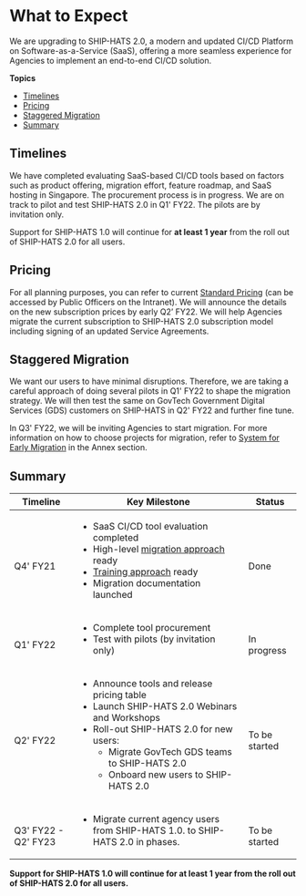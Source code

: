 # What to Expect

We are upgrading to SHIP-HATS 2.0, a modern and updated CI/CD Platform on Software-as-a-Service (SaaS), offering a more seamless experience for Agencies to implement an end-to-end CI/CD solution.  

**Topics**
- [Timelines](#timelines)
- [Pricing](#pricing)
- [Staggered Migration](#staggered-migration)
- [Summary](#summary)

## Timelines

We have completed evaluating SaaS-based CI/CD tools based on factors such as product offering, migration effort, feature roadmap, and SaaS hosting in Singapore. The procurement process is in progress. We are on track to pilot and test SHIP-HATS 2.0 in Q1' FY22. The pilots are by invitation only. 

Support for SHIP-HATS 1.0 will continue for **at least 1 year** from the roll out of SHIP-HATS 2.0 for all users. 

## Pricing
For all planning purposes, you can refer to current [Standard Pricing](https://sgdcs.sgnet.gov.sg/sites/IDA-GoSync/gdspdd-ai/ship/_layouts/15/start.aspx#/SitePages/Pricing.aspx) (can be accessed by Public Officers on the Intranet). We will announce the details on the new subscription prices by early Q2’ FY22. We will help Agencies migrate the current subscription to SHIP-HATS 2.0 subscription model including signing of an updated Service Agreements. 

## Staggered Migration

We want our users to have minimal disruptions. Therefore, we are taking a careful approach of doing several pilots in Q1' FY22 to shape the migration strategy. We will then test the same on GovTech Government Digital Services (GDS) customers on SHIP-HATS in Q2' FY22 and further fine tune.  

In Q3' FY22, we will be inviting Agencies to start migration. For more information on how to choose projects for migration, refer to [System for Early Migration](ship-hats-migration-annex) in the Annex section. 

## Summary

| **Timeline** | **Key Milestone** | **Status** |
| --- | --- | --- |
| <br>Q4' FY21 | <ul><li>SaaS CI/CD tool evaluation completed</li><li>High-level [migration approach](ship-hats-migration) ready</li><li>[Training approach](ship-hats-migration) ready</li><li>Migration documentation launched</li></ul> | <br>Done|
| <br>Q1' FY22 | <ul><li>Complete tool procurement</li><li>Test with pilots (by invitation only)</li></ul> | <br>In progress |  
| <br>Q2' FY22 | <ul><li>Announce tools and release pricing table</li><li>Launch SHIP-HATS 2.0 Webinars and Workshops</li><li>Roll-out SHIP-HATS 2.0 for new users:<ul><li>Migrate GovTech GDS teams to SHIP-HATS 2.0</li><li>Onboard new users to SHIP-HATS 2.0</li></ul></li></ul> | <br>To be started |  
| <br>Q3' FY22 - Q2' FY23| <ul><li>Migrate current agency users from SHIP-HATS 1.0. to SHIP-HATS 2.0 in phases.</li></ul>| <br>To be started |  

**Support for SHIP-HATS 1.0 will continue for at least 1 year from the roll out of SHIP-HATS 2.0 for all users.**

<!--
| **Timeline** | **Key Milestone** | **Status** |
| --- | --- | --- |
| Q4FY21 | <ul><li>Complete evaluation of SaaS CI/CD tools </li></ul> | Complete. <br> Procurement is in progress |
| Q1FY22 | <ul><li>Complete procurement</li><li>Release pricing</li><li>Pilots and Testing</li><li>SHIP-HATS 2.0. Roadshow</li></ul> | On Track |  
| Q2FY22 | <ul><li>Roll-out of SaaS based SHIP-HATS 2.0 for new users</li><li>Migrate GovTech GDS teams on SHIP-HATS 2.0</li></ul> |  |  
| Q3FY22 | <ul><li>Staggered migration of current users from Agencies</li></ul> |  |  
-->
<!--
| **Timeline** | **Key Milestone** | **Status** |
| --- | --- | --- |
| Q4FY21 | Complete evaluation of SaaS CI/CD tools  | Complete. <br> Procurement is in progress |
| Q1FY22 | <ul><li>Complete procurement</li><li>Release pricing</li><li>Pilots and Testing</li><li>SHIP-HATS 2.0. Roadshow</li></ul> | On Track |  
| Q2FY22 | <ul><li>Roll-out of SaaS based SHIP-HATS 2.0 for new users</li><li>Migrate GovTech GDS teams on SHIP-HATS 2.0</li></ul> |  |  
| Q3FY22 | Staggered migration of current users from Agencies |  |  

<br>
-->